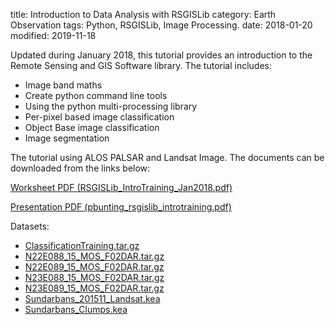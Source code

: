 title: Introduction to Data Analysis with  RSGISLib
category: Earth Observation
tags: Python, RSGISLib, Image Processing.
date: 2018-01-20
modified: 2019-11-18

Updated during January 2018, this tutorial provides an introduction to the Remote Sensing and GIS Software library. The tutorial includes:

*   Image band maths
*   Create python command line tools
*   Using the python multi-processing library
*   Per-pixel based image classification
*   Object Base image classification
*   Image segmentation

The tutorial using ALOS PALSAR and Landsat Image. The documents can be downloaded from the links below:

[Worksheet PDF (RSGISLib_IntroTraining_Jan2018.pdf)](http://www.rsgislib.org/docs/RSGISLib_IntroTraining_Jan2018.pdf)

[Presentation PDF (pbunting_rsgislib_introtraining.pdf)](http://www.rsgislib.org/docs/pbunting_rsgislib_introtraining.pdf)

Datasets:

-   [ClassificationTraining.tar.gz](https://www.dropbox.com/s/8c02080w9o6xeos/ClassificationTraining.tar.gzhttps://www.dropbox.com/s/8c02080w9o6xeos/ClassificationTraining.tar.gz)
-   [N22E088_15_MOS_F02DAR.tar.gz](https://www.dropbox.com/s/w8u6m23d7bzzc4z/N22E088_15_MOS_F02DAR.tar.gz)
-   [N22E089_15_MOS_F02DAR.tar.gz](https://www.dropbox.com/s/aq8xofdw57bffit/N22E089_15_MOS_F02DAR.tar.gz)
-   [N23E088_15_MOS_F02DAR.tar.gz](https://www.dropbox.com/s/ueil1lhxw09zygj/N23E088_15_MOS_F02DAR.tar.gz)
-   [N23E089_15_MOS_F02DAR.tar.gz](https://www.dropbox.com/s/2vo1o52eyomx9lq/N23E089_15_MOS_F02DAR.tar.gz)
-   [Sundarbans_201511_Landsat.kea](https://www.dropbox.com/s/y6vicgx907ldv91/Sundarbans_201511_Landsat.kea)
-   [Sundarbans_Clumps.kea](https://www.dropbox.com/s/mllxwuqktf8c15s/Sundarbans_Clumps.keahttps://www.dropbox.com/s/mllxwuqktf8c15s/Sundarbans_Clumps.kea)


